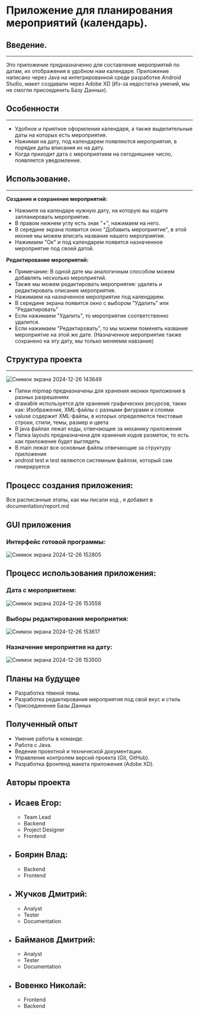 # Приложение для планирования мероприятий (календарь).

  
## Введение.
---

Это приложение предназначенно для составление мероприятий по датам, их отображения в удобном нам календаре. Приложение написано через Java на интегрированной среде разработке Android Studio, макет создавали через Adobe XD (Из-за недостатка умений, мы не смогли присоединить Базу Данных).


## Особенности
---

- Удобное и приятное оформление календаря, а также выделительные даты на которых есть мероприятия.
- Нажимая на дату, под календарем появляются мероприятия, в порядке даты вписания их на дату.
- Когда приходит дата с мероприятием на сегодняшнее число, появляется уведомление. 


## Использование.
---

**Создание и сохранение мероприятий:**
  - Нажмите на календаре нужную дату, на которую вы ходите запланировать мероприятие.
  - В правом нижнем углу есть знак "+", нажимаем на него.
  - В середине экрана появится окно "Добавить мероприятие", в этой иконке мы можем вписать название нашего мероприятия.
  - Нажимаем "Ок" и под календарем появится назначенное мероприятие под своей датой.

**Редактирование мероприятий:**
  - Примечание: В одной дате мы аналогичным способом можем добавлять несколько мероприятий.
  - Также мы можем редактировать мероприятия: удалять и редактировать описание мероприятия.
  - Нажимаем на назначенное мероприятие под календарем.
  - В середине экрана появится окно с выбором "Удалить" или "Редактировать"
  - Если нажимаем "Удалить", то мероприятие соответственно удалится.
  - Если нажимаем "Редактировать", то мы можем поменять название мероприятие на этой же дате. (Назначенное мероприятие также сохранено на эту дату, мы только меняемм навзание)

## Структура проекта
---
![Снимок экрана 2024-12-26 143649](https://github.com/user-attachments/assets/109fb6b4-a2fe-4eda-a7fe-9169e7c73bc8)

- Папки mipmap предназначены для хранения иконки приложения в разных разрешениях
- drawable используется для хранения графических ресурсов, таких как: Изображения, XML-файлы c разными фигурами и слоями
- valuse содержит XML-файлы, в которых определяются текстовые строки, стили, темы, размер и цвета
- В java файлах лежат коды, отвечающие за механику приложения
- Папка layouts предназначена для хранения кодов разметок, то есть как приложение будет выглядеть
- В main лежат все основные файлы отвечающие за структуру приложения
- android test и test  являются системным файлом, который сам генерируется

##  Процесс создания приложения:
Все расписанные этапы, как мы писали код , я добавил в documentation/report.md

## GUI приложения 

### Интерфейс готовой программы:
![Снимок экрана 2024-12-26 152805](https://github.com/user-attachments/assets/cdc9274a-255c-4e21-973b-18e544e25bc8)

## Процесс использования приложения:

### Дата с мероприятием:
![Снимок экрана 2024-12-26 153558](https://github.com/user-attachments/assets/6f1c3857-18b9-4761-b229-28a1a363b1a3)

### Выборы редактирования мероприятия:
![Снимок экрана 2024-12-26 153617](https://github.com/user-attachments/assets/1ff43b4b-55b3-4917-87bb-f8614b8055c3)


### Назначение мероприятия на дату: 
![Снимок экрана 2024-12-26 153500](https://github.com/user-attachments/assets/16632434-9801-4e0a-8576-7251366f84c9)


## Планы на будущее
-  Разработка тёмной темы.
-  Разработка редактирования мероприятия под свой вкус и стиль
-  Присоединение Базы Данных 

## Полученный опыт
- Умение работы в команде.
- Работа с Java.
- Ведение проектной и технической документации.
- Управление контролем версий проекта (Git, GitHub).
- Разработка фронтенд макета приложения (Adobe XD).
 

## Авторы проекта

  * ## Исаев Егор:
    * Team Lead
    * Backend
    * Project Designer
    * Frontend
  * ## Боярин Влад:
    * Backend
    * Frontend
  * ## Жучков Дмитрий:
    * Analyst
    * Tester
    * Documentation
  * ## Байманов Дмитрий:
    * Analyst
    * Tester
    * Documentation
  * ## Вовенко Николай: 
    * Frontend
    * Backend
    




